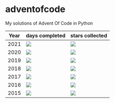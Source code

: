 # adventofcode
My solutions of Advent Of Code in Python

| Year | days completed | stars collected   |
|---|---|---|
| 2021 | ![](https://img.shields.io/badge/days%20completed-0-red?2021) | ![](https://img.shields.io/badge/stars%20⭐-0-yellow?2021) |
| 2020 | ![](https://img.shields.io/badge/days%20completed-0-red?2020) | ![](https://img.shields.io/badge/stars%20⭐-0-yellow?2020) |
| 2019 | ![](https://img.shields.io/badge/days%20completed-0-red?2019) | ![](https://img.shields.io/badge/stars%20⭐-0-yellow?2019) |
| 2018 | ![](https://img.shields.io/badge/days%20completed-0-red?2018) | ![](https://img.shields.io/badge/stars%20⭐-0-yellow?2018) |
| 2017 | ![](https://img.shields.io/badge/days%20completed-0-red?2017) | ![](https://img.shields.io/badge/stars%20⭐-0-yellow?2017) |
| 2016 | ![](https://img.shields.io/badge/days%20completed-0-red?2016) | ![](https://img.shields.io/badge/stars%20⭐-0-yellow?2016) |
| 2015 | ![](https://img.shields.io/badge/days%20completed-0-red?2015) | ![](https://img.shields.io/badge/stars%20⭐-0-yellow?2015) |
